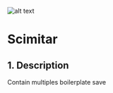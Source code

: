 ![alt text](https://vignette.wikia.nocookie.net/fable/images/a/a8/Scimitar.jpg/latest?cb=20170708183102 "Scimitar Sword")
# Scimitar

## 1. Description

Contain multiples boilerplate save
